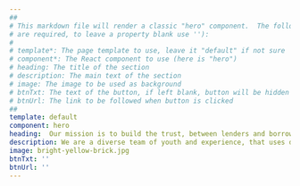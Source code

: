```yaml
---
##
# This markdown file will render a classic "hero" component.  The following properties may be set (properties with * 
# are required, to leave a property blank use ''):
#
# template*: The page template to use, leave it "default" if not sure
# component*: The React component to use (here is "hero")
# heading: The title of the section
# description: The main text of the section
# image: The image to be used as background
# btnTxt: The text of the button, if left blank, button will be hidden
# btnUrl: The link to be followed when button is clicked
##
template: default
component: hero
heading:  Our mission is to build the trust, between lenders and borrowers, from the ground up.
description: We are a diverse team of youth and experience, that uses data science with Open Banking (PSD2) to build predictive analytics solutions for all.
image: bright-yellow-brick.jpg
btnTxt: ''
btnUrl: ''
---
```

